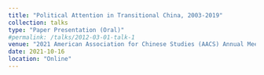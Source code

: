 ```yaml
---
title: "Political Attention in Transitional China, 2003-2019"
collection: talks
type: "Paper Presentation (Oral)"
#permalink: /talks/2012-03-01-talk-1
venue: "2021 American Association for Chinese Studies (AACS) Annual Meeting"
date: 2021-10-16
location: "Online"
---
```


